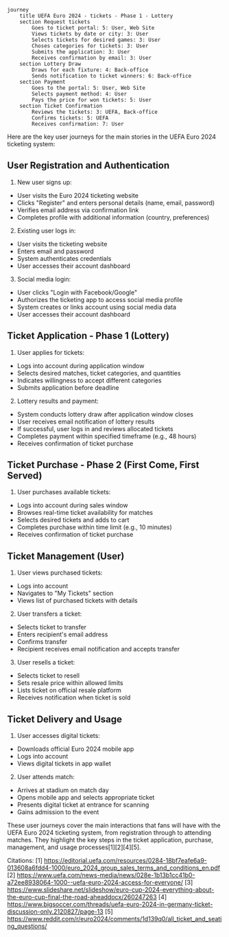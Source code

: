 ```mermaid
journey
    title UEFA Euro 2024 - tickets - Phase 1 - Lottery
    section Request tickets
        Goes to ticket portal: 5: User, Web Site
        Views tickets by date or city: 3: User
        Selects tickets for desired games: 3: User
        Choses categories for tickets: 3: User
        Submits the application: 3: User
        Receives confirmation by email: 3: User
    section Lottery Draw
        Draws for each fixture: 4: Back-office
        Sends notification to ticket winners: 6: Back-office
    section Payment
        Goes to the portal: 5: User, Web Site
        Selects payment method: 4: User    
        Pays the price for won tickets: 5: User
    section Ticket Confirmation
        Reviews the tickets: 3: UEFA, Back-office
        Confirms tickets: 5: UEFA
        Receives confirmation: 7: User
```




Here are the key user journeys for the main stories in the UEFA Euro 2024 ticketing system:

## User Registration and Authentication

1. New user signs up:
- User visits the Euro 2024 ticketing website
- Clicks "Register" and enters personal details (name, email, password)
- Verifies email address via confirmation link
- Completes profile with additional information (country, preferences)

2. Existing user logs in:
- User visits the ticketing website
- Enters email and password
- System authenticates credentials
- User accesses their account dashboard

3. Social media login:
- User clicks "Login with Facebook/Google"
- Authorizes the ticketing app to access social media profile
- System creates or links account using social media data
- User accesses their account dashboard

## Ticket Application - Phase 1 (Lottery)

1. User applies for tickets:
- Logs into account during application window
- Selects desired matches, ticket categories, and quantities
- Indicates willingness to accept different categories
- Submits application before deadline

2. Lottery results and payment:
- System conducts lottery draw after application window closes
- User receives email notification of lottery results
- If successful, user logs in and reviews allocated tickets
- Completes payment within specified timeframe (e.g., 48 hours)
- Receives confirmation of ticket purchase

## Ticket Purchase - Phase 2 (First Come, First Served)

1. User purchases available tickets:
- Logs into account during sales window
- Browses real-time ticket availability for matches
- Selects desired tickets and adds to cart
- Completes purchase within time limit (e.g., 10 minutes)
- Receives confirmation of ticket purchase

## Ticket Management (User)

1. User views purchased tickets:
- Logs into account
- Navigates to "My Tickets" section
- Views list of purchased tickets with details

2. User transfers a ticket:
- Selects ticket to transfer
- Enters recipient's email address
- Confirms transfer
- Recipient receives email notification and accepts transfer

3. User resells a ticket:
- Selects ticket to resell
- Sets resale price within allowed limits
- Lists ticket on official resale platform
- Receives notification when ticket is sold

## Ticket Delivery and Usage

1. User accesses digital tickets:
- Downloads official Euro 2024 mobile app
- Logs into account
- Views digital tickets in app wallet

2. User attends match:
- Arrives at stadium on match day
- Opens mobile app and selects appropriate ticket
- Presents digital ticket at entrance for scanning
- Gains admission to the event

These user journeys cover the main interactions that fans will have with the UEFA Euro 2024 ticketing system, from registration through to attending matches. They highlight the key steps in the ticket application, purchase, management, and usage processes[1][2][4][5].

Citations:
[1] https://editorial.uefa.com/resources/0284-18bf7eafe6a9-013608a6fdd4-1000/euro_2024_group_sales_terms_and_conditions_en.pdf
[2] https://www.uefa.com/news-media/news/028e-1b13b1cc41b0-a72ee8938064-1000--uefa-euro-2024-access-for-everyone/
[3] https://www.slideshare.net/slideshow/euro-cup-2024-everything-about-the-euro-cup-final-the-road-aheaddocx/260247263
[4] https://www.bigsoccer.com/threads/uefa-euro-2024-in-germany-ticket-discussion-only.2120827/page-13
[5] https://www.reddit.com/r/euro2024/comments/1d139q0/all_ticket_and_seating_questions/
